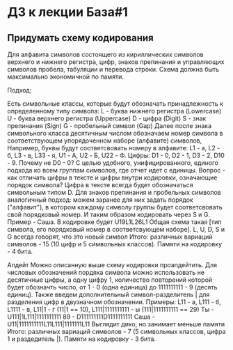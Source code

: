 # ДЗ к лекции База#1

## Придумать схему кодирования

Для алфавита символов состоящего из кириллических символов верхнего и нижнего регистра, цифр, 
знаков препинания и управляющих символов пробела, табуляции и перевода строки.
Схема должна быть максимально экономичной по памяти.

Подход:

Есть символьные классы, которые будут обозначать принадлежность к определенному типу символа:
L - буква нижнего регистра (Lowercase)
U - буква верхнего регистра (Uppercase)
D - цифра (Digit)
S - знак препинания (Sign)
G - пробельный символ (Gap)
Далее после знака символьного класса десятичным числом обозначаем номер символа в соответствующем упорядоченном наборе (алфавите) символов, Например, буквы будут соответсвовать номеру в алфавите: L1 - а, L2 - б, L3 - в, L33 - я, U1 - А, U2 - Б, U22 - Ф.
Цифры: D1 - 0, D2 - 1, D3 - 2, D10 - 9. Почему не D0 - 0? С целью удобного, унифицированного, единого подхода ко всем группам символов, где отчет идет с единицы. Вопрос - как отличать цифры в тексте и цифры внутри кодировки, означающие порядок символа? Цифра в тексте всегда будет обозначаться символьным типом D.
Для знаков препинания и пробельных символов аналогичный подход: можем заранее для них задать порядок ("алфавит"), в котором каждому символу группы будет соответсвовать свой порядковый номер. И таким образом кодировать через S и G.
Пример - Саша. В кодировке будет U19L1L26L1
Общая схема такая [тип символа, его порядковый номер в соответсвующем наборе]. L, U, D, S и G всегда говорят, что это новый символ
Итого: различных вариаций символов - 15 (10 цифр и 5 символьных классов). Памяти на кодировку - 4 бита.

Апдейт
Можно описанную выше схему кодировки проапдейтить. Для числовых обозначений пордяка символа можно использовать не десятичные цифры, а одну цифру 1, количество повторений которой будет обозначть число, от 1 - 0 (одна единица) до 1111111111 - 9 (десять единиц). Также введем дополнительный символ-разделитель | для разделения цифр в двузначном обозначении. Примеры:
L11 - a, L111 - б, L1111 - в, L11|1 - г (11|1 == 10), L111|1111111111 - ы (111|1111111111 == 29)
Ты - U111|1L111|1111111111
89 - D111111111D1111111111
Саша - U11|1111111111L11L111|1111111L11
Выглядит дико, но занимает меньше памяти
Итого: различных вариаций символов - 7 (5 символьных классов, цифра 1 и раздедитель |). Памяти на кодировку - 3 бита.